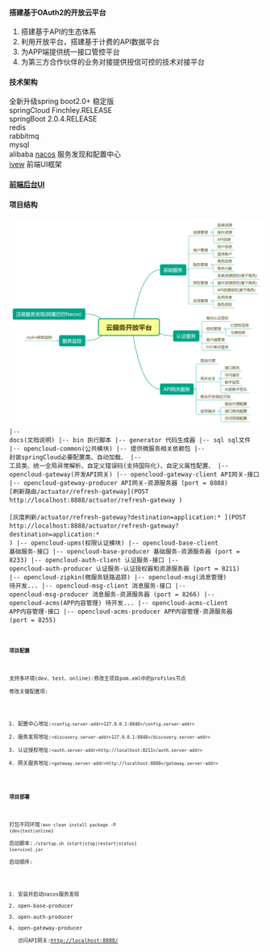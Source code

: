 #### 搭建基于OAuth2的开放云平台
1. 搭建基于API的生态体系 
2. 利用开放平台，搭建基于计费的API数据平台 
3. 为APP端提供统一接口管控平台
4. 为第三方合作伙伴的业务对接提供授信可控的技术对接平台
#### 技术架构
   全新升级spring boot2.0+ 稳定版  
   springCloud  Finchley.RELEASE  
   springBoot   2.0.4.RELEASE  
   redis  
   rabbitmq  
   mysql  
   alibaba  [nacos](https://nacos.io/en-us/) 服务发现和配置中心   
   [ivew](https://www.iviewui.com/docs/guide/install) 前端UI框架     
#### [前端后台UI](https://gitee.com/liuyadu/open-cloud-ui)
#### 项目结构
![Alt text](/docs/云服务开放平台.png)
<code>
|-- docs(文档说明)
   |-- bin          执行脚本
   |-- generator    代码生成器
   |-- sql          sql文件
|-- opencloud-common(公共模块)
   |-- 提供微服务相关依赖包
   |-- 封装springCloud必要配置类、自动加载、
   |-- 工具类、统一全局异常解析、自定义错误码(支持国际化)、自定义属性配置、
|-- opencloud-gateway(开发API网关)
   |-- opencloud-gateway-client    API网关-接口
   |-- opencloud-gateway-producer  API网关-资源服务器 (port = 8888)
        [刷新路由/actuator/refresh-gateway](POST http://localhost:8888/actuator/refresh-gateway )  
        [灰度刷新/actuator/refresh-gateway?destination=application:* ](POST http://localhost:8888/actuator/refresh-gateway?destination=application:* )
|-- opencloud-upms(权限认证模块)
   |-- opencloud-base-client    基础服务-接口
   |-- opencloud-base-producer  基础服务-资源服务器 (port = 8233)
   |-- opencloud-auth-client   认证服务-接口
   |-- opencloud-auth-producer 认证服务-认证授权器和资源服务器 (port = 8211)
|-- opencloud-zipkin(微服务链路追踪)
|-- opencloud-msg(消息管理) 待开发...
   |-- opencloud-msg-client   消息服务-接口
   |-- opencloud-msg-producer 消息服务-资源服务器 (port = 8266)
|-- opencloud-acms(APP内容管理) 待开发...
   |-- opencloud-acms-client   APP内容管理-接口
   |-- opencloud-acms-producer APP内容管理-资源服务器 (port = 8255)
<code>

#### 项目配置
支持多环境(dev、test、online):修改主项目pom.xml中的profiles节点  
修改关键配置项:  
   1. 配置中心地址:<code><config.server-addr>127.0.0.1:8848</config.server-addr></code>  
   2. 服务发现地址:<code><discovery.server-addr>127.0.0.1:8848</discovery.server-addr></code>  
   3. 认证授权地址:<code><auth.server-addr>http://localhost:8211</auth.server-addr></code>  
   4. 网关服务地址:<code><gateway.server-addr>http://localhost:8888</gateway.server-addr></code>    
#### 项目部署
打包不同环境:<code>mvn clean install package -P {dev|test|online}</code>  
启动脚本:<code>./startup.sh {start|stop|restart|status} {service}.jar</code>    
启动顺序:   
   1. 安装并启动nacos服务发现  
   2. open-base-producer  
   3. open-auth-producer  
   4. open-gateway-producer  
访问API网关:[http://localhost:8888/](http://localhost:8888/)  

   

